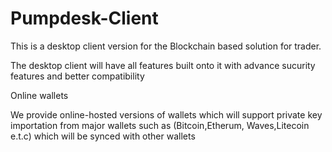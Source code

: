 # Pumpdesk-Client
This is a desktop client version for the Blockchain 
based solution for trader.

The desktop client will have all features built onto it 
with advance sucurity features and better compatibility

Online wallets

We provide online-hosted versions of wallets which will support
private key importation from major wallets such as (Bitcoin,Etherum,
Waves,Litecoin e.t.c) which will be synced with other wallets
